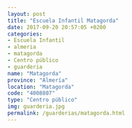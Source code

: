 ```yaml
---
layout: post
title: "Escuela Infantil Matagorda"
date: 2017-09-20 20:57:05 +0200
categories:
- Escuela Infantil
- almeria
- matagorda
- Centro público
- guarderia
name: "Matagorda"
province: "Almería"
location: "Matagorda"
code: "4008807"
type: "Centro público"
img: guarderia.jpg
permalink: /guarderias/matagorda.html
---
```

